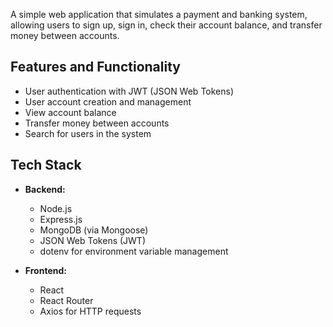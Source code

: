 A simple web application that simulates a payment and banking system, allowing users to sign up, sign in, check their account balance, and transfer money between accounts.

## Features and Functionality

- User authentication with JWT (JSON Web Tokens)
- User account creation and management
- View account balance
- Transfer money between accounts
- Search for users in the system

## Tech Stack

- **Backend:**
  - Node.js
  - Express.js
  - MongoDB (via Mongoose)
  - JSON Web Tokens (JWT)
  - dotenv for environment variable management

- **Frontend:**
  - React
  - React Router
  - Axios for HTTP requests
